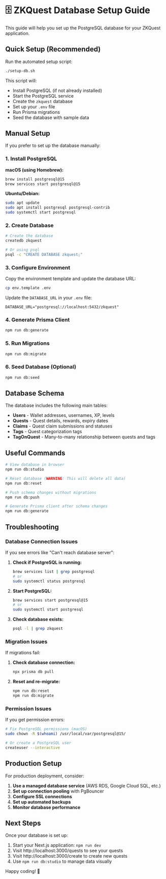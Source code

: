 # 🗄️ ZKQuest Database Setup Guide

This guide will help you set up the PostgreSQL database for your ZKQuest application.

## Quick Setup (Recommended)

Run the automated setup script:

```bash
./setup-db.sh
```

This script will:

-   Install PostgreSQL (if not already installed)
-   Start the PostgreSQL service
-   Create the `zkquest` database
-   Set up your `.env` file
-   Run Prisma migrations
-   Seed the database with sample data

## Manual Setup

If you prefer to set up the database manually:

### 1. Install PostgreSQL

**macOS (using Homebrew):**

```bash
brew install postgresql@15
brew services start postgresql@15
```

**Ubuntu/Debian:**

```bash
sudo apt update
sudo apt install postgresql postgresql-contrib
sudo systemctl start postgresql
```

### 2. Create Database

```bash
# Create the database
createdb zkquest

# Or using psql
psql -c "CREATE DATABASE zkquest;"
```

### 3. Configure Environment

Copy the environment template and update the database URL:

```bash
cp env.template .env
```

Update the `DATABASE_URL` in your `.env` file:

```
DATABASE_URL="postgresql://localhost:5432/zkquest"
```

### 4. Generate Prisma Client

```bash
npm run db:generate
```

### 5. Run Migrations

```bash
npm run db:migrate
```

### 6. Seed Database (Optional)

```bash
npm run db:seed
```

## Database Schema

The database includes the following main tables:

-   **Users** - Wallet addresses, usernames, XP, levels
-   **Quests** - Quest details, rewards, expiry dates
-   **Claims** - Quest claim submissions and statuses
-   **Tags** - Quest categorization tags
-   **TagOnQuest** - Many-to-many relationship between quests and tags

## Useful Commands

```bash
# View database in browser
npm run db:studio

# Reset database (WARNING: This will delete all data)
npm run db:reset

# Push schema changes without migrations
npm run db:push

# Generate Prisma client after schema changes
npm run db:generate
```

## Troubleshooting

### Database Connection Issues

If you see errors like "Can't reach database server":

1. **Check if PostgreSQL is running:**

    ```bash
    brew services list | grep postgresql
    # or
    sudo systemctl status postgresql
    ```

2. **Start PostgreSQL:**

    ```bash
    brew services start postgresql@15
    # or
    sudo systemctl start postgresql
    ```

3. **Check database exists:**
    ```bash
    psql -l | grep zkquest
    ```

### Migration Issues

If migrations fail:

1. **Check database connection:**

    ```bash
    npx prisma db pull
    ```

2. **Reset and re-migrate:**
    ```bash
    npm run db:reset
    npm run db:migrate
    ```

### Permission Issues

If you get permission errors:

```bash
# Fix PostgreSQL permissions (macOS)
sudo chown -R $(whoami) /usr/local/var/postgresql@15/

# Or create a PostgreSQL user
createuser --interactive
```

## Production Setup

For production deployment, consider:

1. **Use a managed database service** (AWS RDS, Google Cloud SQL, etc.)
2. **Set up connection pooling** with PgBouncer
3. **Configure SSL connections**
4. **Set up automated backups**
5. **Monitor database performance**

## Next Steps

Once your database is set up:

1. Start your Next.js application: `npm run dev`
2. Visit http://localhost:3000/quests to see your quests
3. Visit http://localhost:3000/create to create new quests
4. Use `npm run db:studio` to manage data visually

Happy coding! 🚀
